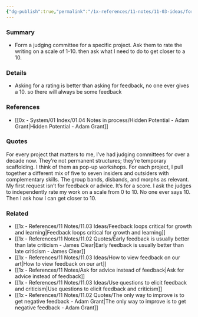 ```yaml
---
{"dg-publish":true,"permalink":"/1x-references/11-notes/11-03-ideas/form-a-judging-committee-to-give-feedback-on-your-work/","title":"Form a judging committee to give feedback on your work","created":"2024-06-03T08:59:37.169+03:00","updated":"2024-06-03T08:59:37.169+03:00"}
---
```



### Summary
- Form a judging committee for a specific project. Ask them to rate the writing on a scale of 1-10. then ask what I need to do to get closer to a 10.

### Details
- Asking for a rating is better than asking for feedback, no one ever gives a 10. so there will always be some feedback

### References
- [[0x - System/01 Index/01.04 Notes in process/Hidden Potential - Adam Grant\|Hidden Potential - Adam Grant]]

### Quotes
For every project that matters to me, I’ve had judging committees for
over a decade now. They’re not permanent structures; they’re temporary scaffolding. I think of them as pop-up workshops. For each project, I pull together a different mix of five to seven insiders and outsiders with complementary skills. The group bands, disbands, and morphs as relevant. My first request isn’t for feedback or advice. It’s for a score. I ask the
judges to independently rate my work on a scale from 0 to 10. No one ever says 10. Then I ask how I can get closer to 10.

### Related
- [[1x - References/11 Notes/11.03 Ideas/Feedback loops critical for growth and learning\|Feedback loops critical for growth and learning]]
- [[1x - References/11 Notes/11.02 Quotes/Early feedback is usually better than late criticism - James Clear\|Early feedback is usually better than late criticism - James Clear]]
- [[1x - References/11 Notes/11.03 Ideas/How to view feedback on our art\|How to view feedback on our art]]
- [[1x - References/11 Notes/Ask for advice instead of feedback\|Ask for advice instead of feedback]]
- [[1x - References/11 Notes/11.03 Ideas/Use questions to elicit feedback and criticism\|Use questions to elicit feedback and criticism]]
- [[1x - References/11 Notes/11.02 Quotes/The only way to improve is to get negative feedback - Adam Grant\|The only way to improve is to get negative feedback - Adam Grant]]
